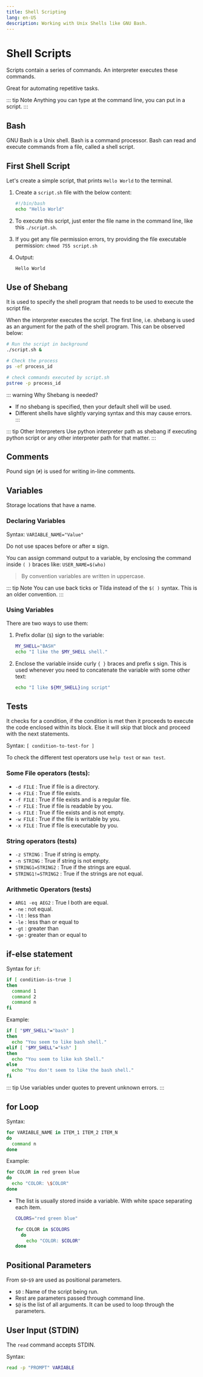 ```yaml
---
title: Shell Scripting
lang: en-US
description: Working with Unix Shells like GNU Bash.
---
```


# Shell Scripts

Scripts contain a series of commands. An interpreter executes these commands.

Great for automating repetitive tasks.

::: tip Note
Anything you can type at the command line, you can put in a script.
:::

## Bash

GNU Bash is a Unix shell.
Bash is a command processor. Bash can read and execute commands from a file, called a shell script.

## First Shell Script

Let's create a simple script, that prints `Hello World` to the terminal.

1. Create a `script.sh` file with the below content:

   ```bash
   #!/bin/bash
   echo "Hello World"
   ```

2. To execute this script, just enter the file name in the command line, like this `./script.sh`.

3. If you get any file permission errors, try providing the file executable permission: `chmod 755 script.sh`

4. Output:

   ```bash
   Hello World
   ```

## Use of Shebang

It is used to specify the shell program that needs to be used to execute the script file.

When the interpreter executes the script. The first line, i.e. shebang is used as an argument for the path of the shell program. This can be observed below:

```bash
# Run the script in background
./script.sh &

# Check the process
ps -ef process_id

# check commands executed by script.sh
pstree -p process_id
```

::: warning Why Shebang is needed?
- If no shebang is specified, then your default shell will be used.
- Different shells have slightly varying syntax and this may cause errors.
:::

::: tip Other Interpreters
Use python interpreter path as shebang if executing python script or any other interpreter path for that matter.
:::

## Comments

Pound sign (`#`) is used for writing in-line comments.

## Variables

Storage locations that have a name.

### Declaring Variables

Syntax: `VARIABLE_NAME="Value"`

Do not use spaces before or after **=** sign.

You can assign command output to a variable, by enclosing the command inside `( )` braces like: `USER_NAME=$(who)`

> By convention variables are written in uppercase.

::: tip Note
You can use back ticks or Tilda instead of the `$( )` syntax. This is an older convention.
:::

### Using Variables

There are two ways to use them:

1. Prefix dollar (`$`) sign to the variable:

   ```bash
   MY_SHELL="BASH"
   echo "I like the $MY_SHELL shell."
   ```

2. Enclose the variable inside curly `{ }` braces and prefix `$` sign. This is used whenever you need to concatenate the variable with some other text:

   ```bash
   echo "I like ${MY_SHELL}ing script"
   ```

## Tests

It checks for a condition, if the condition is met then it proceeds to execute the code enclosed within its block.
Else it will skip that block and proceed with the next statements.

Syntax: `[ condition-to-test-for ]`

To check the different test operators use `help test` or `man test`.

### Some File operators (tests):

- `-d FILE` : True if file is a directory.
- `-e FILE` : True if file exists.
- `-f FILE` : True if file exists and is a regular file.
- `-r FILE` : True if file is readable by you.
- `-s FILE` : True if file exists and is not empty.
- `-w FILE` : True if the file is writable by you.
- `-x FILE` : True if file is executable by you.

### String operators (tests)

- `-z STRING` : True if string is empty.
- `-n STRING` : True if string is not empty.
- `STRING1=STRING2` : True if the strings are equal.
- `STRING1!=STRING2` : True if the strings are not equal.

### Arithmetic Operators (tests)

- `ARG1 -eq AEG2` : True I both are equal.
- `-ne` : not equal.
- `-lt` : less than
- `-le` : less than or equal to
- `-gt` : greater than
- `-ge` : greater than or equal to

## if-else statement

Syntax for `if`:

```bash
if [ condition-is-true ]
then
  command 1
  command 2
  command n
fi
```

Example:

```bash
if [ "$MY_SHELL"="bash" ]
then
  echo "You seem to like bash shell."
elif [ "$MY_SHELL"="ksh" ]
then
  echo "You seem to like ksh Shell."
else
  echo "You don't seem to like the bash shell."
fi
```

::: tip
Use variables under quotes to prevent unknown errors.
:::

## for Loop

Syntax:

```bash
for VARIABLE_NAME in ITEM_1 ITEM_2 ITEM_N
do
  command n
done
```

Example:

```bash
for COLOR in red green blue
do
  echo "COLOR: \$COLOR"
done
```

- The list is usually stored inside a variable. With white space separating each item.

  ```bash
  COLORS="red green blue"

  for COLOR in $COLORS
    do
      echo "COLOR: $COLOR"
  done
  ```

## Positional Parameters

From `$0`-`$9` are used as positional parameters.

- `$0` : Name of the script being run.
- Rest are parameters passed through command line.
- `$@` is the list of all arguments. It can be used to loop through the parameters.

## User Input (STDIN)

The `read` command accepts STDIN.

Syntax:

```bash
read -p "PROMPT" VARIABLE
```
